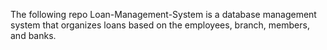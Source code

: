 The following repo Loan-Management-System is a database management system that organizes loans based on the employees, branch, members, and banks.

